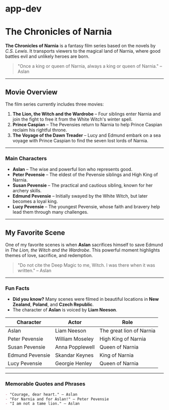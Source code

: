 # app-dev
# The Chronicles of Narnia

**The Chronicles of Narnia** is a fantasy film series based on the novels by *C.S. Lewis*. It transports viewers to the magical land of Narnia, where good battles evil and unlikely heroes are born.

> "Once a king or queen of Narnia, always a king or queen of Narnia." – Aslan

---

## Movie Overview

The film series currently includes three movies:

1. **The Lion, the Witch and the Wardrobe** – Four siblings enter Narnia and join the fight to free it from the White Witch's winter spell.
2. **Prince Caspian** – The Pevensies return to Narnia to help Prince Caspian reclaim his rightful throne.
3. **The Voyage of the Dawn Treader** – Lucy and Edmund embark on a sea voyage with Prince Caspian to find the seven lost lords of Narnia.

---

### Main Characters

- **Aslan** – The wise and powerful lion who represents good.
- **Peter Pevensie** – The eldest of the Pevensie siblings and High King of Narnia.
- **Susan Pevensie** – The practical and cautious sibling, known for her archery skills.
- **Edmund Pevensie** – Initially swayed by the White Witch, but later becomes a loyal king.
- **Lucy Pevensie** – The youngest Pevensie, whose faith and bravery help lead them through many challenges.

---

## My Favorite Scene

One of my favorite scenes is when **Aslan** sacrifices himself to save Edmund in *The Lion, the Witch and the Wardrobe*. This powerful moment highlights themes of love, sacrifice, and redemption.

> "Do not cite the Deep Magic to me, Witch. I was there when it was written." – Aslan

---

### Fun Facts

- **Did you know?** Many scenes were filmed in beautiful locations in **New Zealand**, **Poland**, and **Czech Republic**.
- The character of **Aslan** is voiced by **Liam Neeson**.

| Character       | Actor            | Role                    |
|-----------------|------------------|-------------------------|
| Aslan           | Liam Neeson      | The great lion of Narnia|
| Peter Pevensie  | William Moseley  | High King of Narnia     |
| Susan Pevensie  | Anna Popplewell  | Queen of Narnia         |
| Edmund Pevensie | Skandar Keynes   | King of Narnia          |
| Lucy Pevensie   | Georgie Henley   | Queen of Narnia         |

---

### Memorable Quotes and Phrases

```markdown
- "Courage, dear heart." – Aslan
- "For Narnia and for Aslan!" – Peter Pevensie
- "I am not a tame lion." – Aslan

